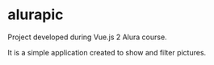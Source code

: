 # alurapic

Project developed during Vue.js 2 Alura course.

It is a simple application created to show and filter pictures.
